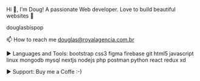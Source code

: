 Hi 👋, I'm Doug!
A passionate Web developer. Love to build beautiful websites 🧔

douglasbispop

📫 How to reach me douglas@royalagencia.com.br


▶ Languages and Tools:
bootstrap css3 figma firebase git html5 javascript linux mongodb mysql nextjs nodejs php postman python react redux xd


▶ Support:
Buy me a Coffe :-)
